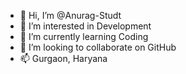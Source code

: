 - 👋 Hi, I’m @Anurag-Studt
- 👀 I’m interested in Development
- 🌱 I’m currently learning Coding
- 💞️ I’m looking to collaborate on GitHub
- 📫 Gurgaon, Haryana 

<!---
Anurag-Study/Anurag-Study is a ✨ special ✨ repository because its `README.md` (this file) appears on your GitHub profile.
You can click the Preview link to take a look at your changes.
--->
